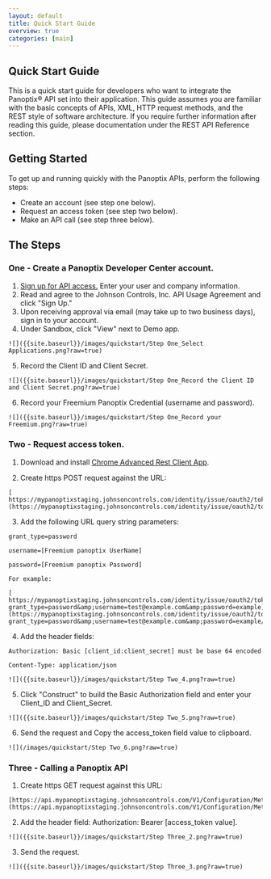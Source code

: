 ```yaml
---
layout: default 
title: Quick Start Guide 
overview: true 
categories: [main]
--- 
```


## Quick Start Guide

This is a quick start guide for developers who want to integrate the Panoptix® API set into their application. This guide assumes you are familiar with the basic concepts of APIs, XML, HTTP request methods, and the REST style of software architecture. If you require further information after reading this guide, please documentation under the REST API Reference section.

## Getting Started

To get up and running quickly with the Panoptix APIs, perform the following steps:

  * Create an account (see step one below).
  * Request an access token (see step two below).
  * Make an API call (see step three below).

## The Steps

### One - Create a Panoptix Developer Center account.

  1. [Sign up for API access.](https://developer.panoptix.com/signup) Enter your user and company information.
  2. Read and agree to the Johnson Controls, Inc. API Usage Agreement and click "Sign Up."
  3. Upon receiving approval via email (may take up to two business days), sign in to your account.
  4. Under Sandbox, click "View" next to Demo app.

	![]({{site.baseurl}}/images/quickstart/Step One_Select Applications.png?raw=true)

  5. Record the Client ID and Client Secret.

	![]({{site.baseurl}}/images/quickstart/Step One_Record the Client ID and Client Secret.png?raw=true)

  6. Record your Freemium Panoptix Credential (username and password).

	![]({{site.baseurl}}/images/quickstart/Step One_Record your Freemium.png?raw=true)

### Two - Request access token.

  1. Download and install [Chrome Advanced Rest Client App](https://chrome.google.com/webstore/detail/hgmloofddffdnphfgcellkdfbfbjeloo).

  2. Create https POST request against the URL:

	[ https://mypanoptixstaging.johnsoncontrols.com/identity/issue/oauth2/token](https://mypanoptixstaging.johnsoncontrols.com/identity/issue/oauth2/token)


  3. Add the following URL query string parameters:

	grant_type=password

	username=[Freemium panoptix UserName]

	password=[Freemium panoptix Password]

	For example:

	[ https://mypanoptixstaging.johnsoncontrols.com/identity/issue/oauth2/token?grant_type=password&amp;username=test@example.com&amp;password=example](https://mypanoptixstaging.johnsoncontrols.com/identity/issue/oauth2/token?grant_type=password&amp;username=test@example.com&amp;password=example/)

  4. Add the header fields:

	Authorization: Basic [client_id:client_secret] must be base 64 encoded

	Content-Type: application/json

	![]({{site.baseurl}}/images/quickstart/Step Two_4.png?raw=true)

  5. Click "Construct" to build the Basic Authorization field and enter your Client_ID and Client_Secret.

	![]({{site.baseurl}}/images/quickstart/Step Two_5.png?raw=true)

  6. Send the request and Copy the access_token field value to clipboard.

	![](/images/quickstart/Step Two_6.png?raw=true)

### Three - Calling a Panoptix API

  1. Create https GET request against this URL:

	[https://api.mypanoptixstaging.johnsoncontrols.com/V1/Configuration/Meters](https://api.mypanoptixstaging.johnsoncontrols.com/V1/Configuration/Meters)

  2. Add the header field: Authorization: Bearer [access_token value].

	![]({{site.baseurl}}/images/quickstart/Step Three_2.png?raw=true)

  3. Send the request.

	![]({{site.baseurl}}/images/quickstart/Step Three_3.png?raw=true)
